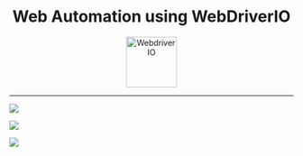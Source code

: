 <h1 align="center">Web Automation using WebDriverIO</h1>
<p align="center">
    <a href="https://webdriver.io/">
        <img alt="WebdriverIO" src="https://webdriver.io/assets/images/robot-3677788dd63849c56aa5cb3f332b12d5.svg" width="90">
    </a>
</p>

***


![](https://i.imgur.com/SIJZKhE.png)

![](https://i.imgur.com/v3uLPsj.png)

![](https://i.imgur.com/JwV4qsf.png)

